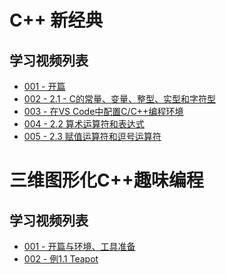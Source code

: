 # C++ 新经典

## 学习视频列表

- [001 - 开篇](https://youtu.be/WIjSFBJ2sy8)
- [002 - 2.1 - C的常量、变量、整型、实型和字符型](https://youtu.be/zBhm5qqvSQM)
- [003 - 在VS Code中配置C/C++编程环境](https://youtu.be/Wdbc_f8qDTU)
- [004 - 2.2 算术运算符和表达式]()
- [005 - 2.3 赋值运算符和逗号运算符]()

# 三维图形化C++趣味编程

## 学习视频列表

- [001 - 开篇与环境、工具准备](https://youtu.be/KTOLpgN_mJk)
- [002 - 例1.1 Teapot](https://youtu.be/VVJxJoDRyx4)
